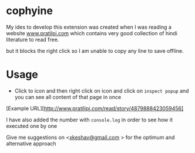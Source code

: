 cophyine
=======

My ides to develop this extension was created when I was reading a website www.pratilpi.com which contains very good collection of hindi literature to read free.

but it blocks the right click so I am unable to copy any line to save offline.

Usage
====
 - Click to icon and then right click on icon and click on `inspect popup`  and you can see all content of that page in once


[Example URL][http://www.pratilipi.com/read/story/4879888423059456]

I have also added the number with `console.log` in order to see how it executed one by one

Give me suggestions on <xkeshav@gmail.com >  for the optimum and alternative approach



